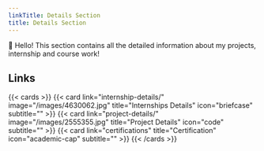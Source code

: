```yaml
---
linkTitle: Details Section
title: Details Section
---
```


👋 Hello! This section contains all the detailed information about my projects, internship and course work!


## Links

{{< cards >}}
  {{< card link="internship-details/" image="/images/4630062.jpg" title="Internships Details" icon="briefcase" subtitle="" >}}
  {{< card link="project-details/" image="/images/2555355.jpg" title="Project Details" icon="code" subtitle="" >}}
  {{< card link="certifications" title="Certification" icon="academic-cap" subtitle="" >}}
{{< /cards >}}

[hugo]: https://gohugo.io/
[flex-search]: https://github.com/nextapps-de/flexsearch
[tailwind-css]: https://tailwindcss.com/

